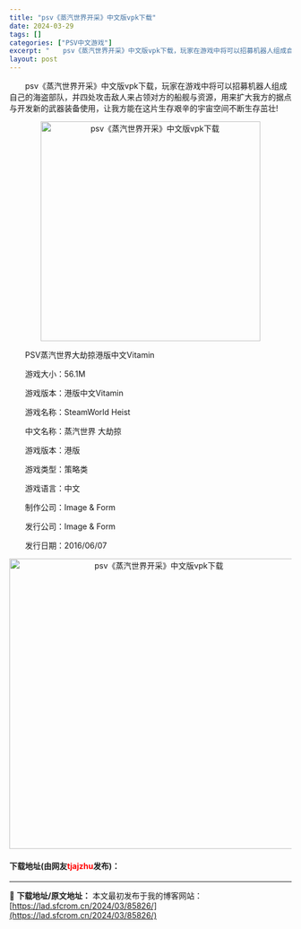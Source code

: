 ```yaml
---
title: "psv《蒸汽世界开采》中文版vpk下载"
date: 2024-03-29
tags: []
categories: ["PSV中文游戏"]
excerpt: "　　psv《蒸汽世界开采》中文版vpk下载，玩家在游戏中将可以招募机器人组成自己的海盗部队，并四处攻击敌人来占领对方的船舰与资源，用来扩大我方的据点与开发新的武器装备使用，让我方能在这片生存艰辛的宇宙空间不断生存茁壮! 　　PSV蒸汽世界大劫掠港版中文Vitamin 　　游戏大小：56.1M 　　游&hellip;"
layout: post
---
```


 <p>　　psv《蒸汽世界开采》中文版vpk下载，玩家在游戏中将可以招募机器人组成自己的海盗部队，并四处攻击敌人来占领对方的船舰与资源，用来扩大我方的据点与开发新的武器装备使用，让我方能在这片生存艰辛的宇宙空间不断生存茁壮!</p> <p align="center"><img align="" border="0" src="https://lad.sfcrom.cn/wp-content/uploads/2024/03/20240329_66066a6ec4326.jpg" width="392" alt="psv《蒸汽世界开采》中文版vpk下载" /></p> <p>　　PSV蒸汽世界大劫掠港版中文Vitamin</p> <p>　　游戏大小：56.1M</p> <p>　　游戏版本：港版中文Vitamin</p> <p>　　游戏名称：SteamWorld Heist</p> <p>　　中文名称：蒸汽世界 大劫掠</p> <p>　　游戏版本：港版</p> <p>　　游戏类型：策略类</p> <p>　　游戏语言：中文</p> <p>　　制作公司：Image &amp; Form</p> <p>　　发行公司：Image &amp; Form</p> <p>　　发行日期：2016/06/07</p> <p align="center"><img align="" border="0" src="https://lad.sfcrom.cn/wp-content/uploads/2024/03/20240329_66066a709abad.png" width="518" alt="psv《蒸汽世界开采》中文版vpk下载" /></p> <p><h4>下载地址(由网友<font color="red">tjajzhu</font>发布)：</h4></p> 

---
📖 **下载地址/原文地址：** 本文最初发布于我的博客网站：[https://lad.sfcrom.cn/2024/03/85826/](https://lad.sfcrom.cn/2024/03/85826/)
